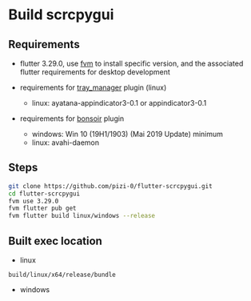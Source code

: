 # Build scrcpygui

## Requirements
- flutter 3.29.0, use [fvm](https://fvm.app/documentation/getting-started/installation) to install specific version, and the associated flutter requirements for desktop development
- requirements for [tray_manager](https://pub.dev/packages/tray_manager#quick-start) plugin (linux)
    - linux: 
    ayatana-appindicator3-0.1 or appindicator3-0.1

- requirements for [bonsoir](https://bonsoir.skyost.eu/docs#installation) plugin
    - windows: Win 10 (19H1/1903) (Mai 2019 Update) minimum
    - linux: avahi-daemon

## Steps

```bash
git clone https://github.com/pizi-0/flutter-scrcpygui.git
cd flutter-scrcpygui
fvm use 3.29.0
fvm flutter pub get
fvm flutter build linux/windows --release
```

## Built exec location
- linux
```
build/linux/x64/release/bundle
```
- windows
```
```